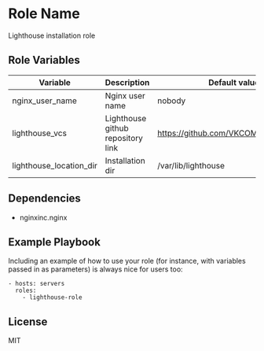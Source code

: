 Role Name
=========

Lighthouse installation role

Role Variables
--------------

|Variable| Description|Default value|
|---|---|---|
|nginx_user_name|Nginx user name|nobody|
|lighthouse_vcs|Lighthouse github repository link|https://github.com/VKCOM/lighthouse.git|
|lighthouse_location_dir| Installation dir | /var/lib/lighthouse|


Dependencies
------------

* nginxinc.nginx


Example Playbook
----------------

Including an example of how to use your role (for instance, with variables passed in as parameters) is always nice for users too:

    - hosts: servers
      roles:
        - lighthouse-role

License
-------

MIT

